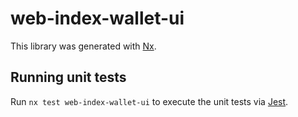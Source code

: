 # web-index-wallet-ui

This library was generated with [Nx](https://nx.dev).

## Running unit tests

Run `nx test web-index-wallet-ui` to execute the unit tests via [Jest](https://jestjs.io).
